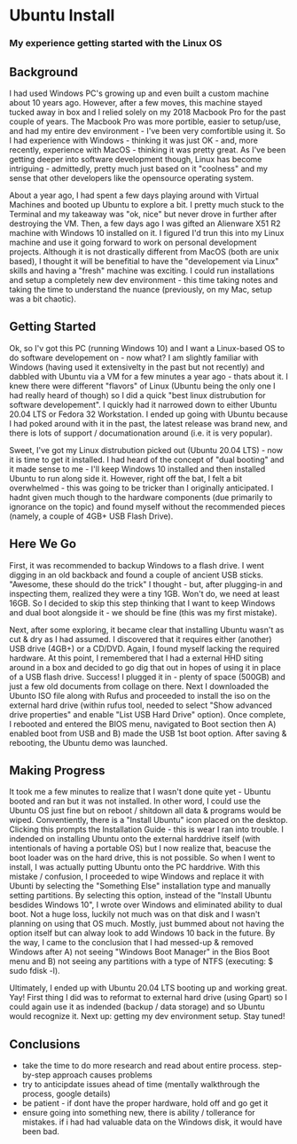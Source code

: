 # Ubuntu Install
### My experience getting started with the Linux OS

## Background
I had used Windows PC's growing up and even built a custom machine about 10 years ago. However, after a few moves, this machine stayed tucked away in box and I relied solely on my 2018 Macbook Pro for the past couple of years. The Macbook Pro was more portible, easier to setup/use, and had my entire dev environment - I've been very comfortible using it. So I had experience with Windows - thinking it was just OK - and, more recently, experience with MacOS - thinking it was pretty great. As I've been getting deeper into software development though, Linux has become intriguing - admittedly, pretty much just based on it "coolness" and my sense that other developers like the opensource operating system. 

About a year ago, I had spent a few days playing around with Virtual Machines and booted up Ubuntu to explore a bit. I pretty much stuck to the Terminal and my takeaway was "ok, nice" but never drove in further after destroying the VM. Then, a few days ago I was gifted an Alienware X51 R2 machine with Windows 10 installed on it. I figured I'd trun this into my Linux machine and use it going forward to work on personal development projects. Although it is not drastically different from MacOS (both are unix based), I thought it will be benefitial to have the "developement via Linux" skills and having a "fresh" machine was exciting. I could run installations and setup a completely new dev environment - this time taking notes and taking the time to understand the nuance (previously, on my Mac, setup was a bit chaotic).

## Getting Started 
Ok, so I'v got this PC (running Windows 10) and I want a Linux-based OS to do software developement on - now what? I am slightly familiar with Windows (having used it extensivelty in the past but not recently) and dabbled with Ubuntu via a VM for a few minutes a year ago - thats about it. I knew there were different "flavors" of Linux (Ubuntu being the only one I had really heard of though) so I did a quick "best linux distrubution for software developement". I quickly had it narrowed down to either Ubuntu 20.04 LTS or Fedora 32 Workstation. I ended up going with Ubuntu because I had poked around with it in the past, the latest release was brand new, and there is lots of support / documationation around (i.e. it is very popular).

Sweet, I've got my Linux distrubution picked out (Ubuntu 20.04 LTS) - now it is time to get it installed. I had heard of the concept of "dual booting" and it made sense to me - I'll keep Windows 10 installed and then installed Ubuntu to run along side it. However, right off the bat, I felt a bit overwhelmed - this was going to be tricker than I originally anticipated. I hadnt given much though to the hardware components (due primarily to ignorance on the topic) and found myself without the recommended pieces (namely, a couple of 4GB+ USB Flash Drive). 

## Here We Go
First, it was recommended to backup Windows to a flash drive. I went digging in an old backback and found a couple of ancient USB sticks. "Awesome, these should do the trick" I thought - but, after plugging-in and inspecting them, realized they were a tiny 1GB. Won't do, we need at least 16GB. So I decided to skip this step thinking that I want to keep Windows and dual boot alongside it - we should be fine (this was my first mistake).

Next, after some exploring, it became clear that installing Ubuntu wasn't as cut & dry as I had assumed. I discovered that it requires either (another) USB drive (4GB+) or a CD/DVD. Again, I found myself lacking the required hardware. At this point, I remembered that I had a external HHD siting around in a box and decided to go dig that out in hopes of using it in place of a USB flash drive. Success! I plugged it in - plenty of space (500GB) and just a few old documents from collage on there. Next I downloaded the Ubunto ISO file along with Rufus and proceeded to install the iso on the external hard drive (within rufus tool, needed to select "Show advanced drive properties" and enable "List USB Hard Drive" option). Once complete, I rebooted and entered the BIOS menu, navigated to Boot section then A) enabled boot from USB and B) made the USB 1st boot option. After saving & rebooting, the Ubuntu demo was launched.

## Making Progress
It took me a few minutes to realize that I wasn't done quite yet - Ubuntu booted and ran but it was not installed. In other word, I could use the Ubuntu OS just fine but on reboot / shitdown all data & programs would be wiped. Conventiently, there is a "Install Ubuntu" icon placed on the desktop. Clicking this prompts the Installation Guide - this is wear I ran into trouble. I indended on installing Ubuntu onto the external harddrive itself (with intentionals of having a portable OS) but I now realize that, beacuse the boot loader was on the hard drive, this is not possible. So when I went to install, I was actually putting Ubuntu onto the PC harddrive. With this mistake / confusion, I proceeded to wipe Windows and replace it with Ubunti by selecting the "Something Else" installation type and manually setting partitions. By selecting this option, instead of the "Install Ubuntu besdides Windows 10", I wrote over Windows and eliminated ability to dual boot. Not a huge loss, luckily not much was on that disk and I wasn't planning on using that OS much. Mostly, just bummed about not having the option itself but can alway look to add Windows 10 back in the future. By the way, I came to the conclusion that I had messed-up & removed Windows after A) not seeing "Windows Boot Manager" in the Bios Boot menu and B) not seeing any partitions with a type of NTFS (executing: $ sudo fdisk -l).

Ultimately, I ended up with Ubuntu 20.04 LTS booting up and working great. Yay! First thing I did was to reformat to external hard drive (using Gpart) so I could again use it as indended (backup / data storage) and so Ubuntu would recognize it. Next up: getting my dev environment setup. Stay tuned! 

## Conclusions
 - take the time to do more research and read about entire process. step-by-step approach causes problems 
 - try to anticipdate issues ahead of time (mentally walkthrough the process, google details)
 - be patient - if dont have the proper hardware, hold off and go get it 
 - ensure going into something new, there is ability / tollerance for mistakes. if i had had valuable data on the Windows disk, it would have been bad.